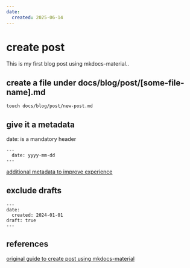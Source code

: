 ```yaml
---
date:
  created: 2025-06-14
---
```


# create post
This is my first blog post using mkdocs-material.. 

<!-- more -->

## create a file under docs/blog/post/[some-file-name].md

```
touch docs/blog/post/new-post.md
```

## give it a metadata

date: is a mandatory header
```
---
  date: yyyy-mm-dd
---
```

[additional metadata to improve experience](https://squidfunk.github.io/mkdocs-material/tutorials/blogs/basic/#edits)


## exclude drafts

```
---
date:
  created: 2024-01-01
draft: true
---
```


## references
[original guide to create post using mkdocs-material](https://squidfunk.github.io/mkdocs-material/tutorials/blogs/basic/)
